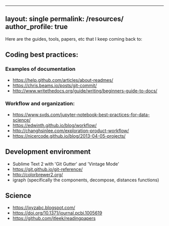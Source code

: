 
---
layout: single
permalink: /resources/
author_profile: true
-- 

<!-- 
Descriptoin:

Complied from Google Docs wiki-Coding, ~/Desktop 2018  02 -16 -->

Here are the guides, tools, papers, etc that I keep coming back to:

## Coding best practices:

### Examples of documentation 
- https://help.github.com/articles/about-readmes/
- https://chris.beams.io/posts/git-commit/
- http://www.writethedocs.org/guide/writing/beginners-guide-to-docs/


### Workflow and organization: 
- https://www.svds.com/jupyter-notebook-best-practices-for-data-science/
- https://edwinth.github.io/blog/workflow/
- http://changhsinlee.com/exploration-product-workflow/
- https://nicercode.github.io/blog/2013-04-05-projects/


## Development environment

- Sublime Text 2 with 'Git Gutter' and  'Vintage Mode'
- https://git.github.io/git-reference/
- http://colorbrewer2.org/
- igraph (specifically the components, decompose, distances functions)


## Science 

- https://jxyzabc.blogspot.com/
- https://doi.org/10.1371/journal.pcbi.1005619
- https://github.com/jtleek/readingpapers

